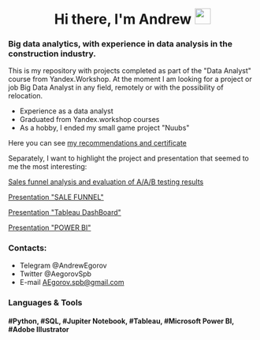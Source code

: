 <h1 align="center">Hi there, I'm Andrew
<img src="https://github.com/blackcater/blackcater/raw/main/images/Hi.gif" height="32"/></h1>

### Big data analytics, with experience in data analysis in the construction industry.

This is my repository with projects completed as part of the "Data Analyst" course from Yandex.Workshop. At the moment I am looking for a project or job Big Data Analyst in any field, remotely or with the possibility of relocation.

- Experience as a data analyst
- Graduated from Yandex.workshop courses
- As a hobby, I ended my small game project "Nuubs"

Here you can see [my recommendations and certificate](https://github.com/aegorovspb/yandex_data_analyst_projects_eng/tree/main/certificate_and_reference)

Separately, I want to highlight the project and presentation that seemed to me the most interesting:

[Sales funnel analysis and evaluation of A/A/B testing results](https://github.com/aegorovspb/yandex_data_analyst_projects_eng/blob/main/08_aab_test_app.ipynb)

[Presentation "SALE FUNNEL"](https://github.com/aegorovspb/yandex_data_analyst_projects_eng/tree/main/08_aab_test_presentation) 

[Presentation "Tableau DashBoard"](https://github.com/aegorovspb/yandex_data_analyst_projects_eng/tree/main/tableau)

[Presentation "POWER BI"](https://github.com/aegorovspb/yandex_data_analyst_projects_eng/tree/main/power_bi)


### Сontacts:

- Telegram @AndrewEgorov
- Twitter  @AegorovSpb
- E-mail   AEgorov.spb@gmail.com

### Languages & Tools
#### #Python, #SQL, #Jupiter Notebook, #Tableau, #Microsoft Power BI, #Adobe Illustrator



